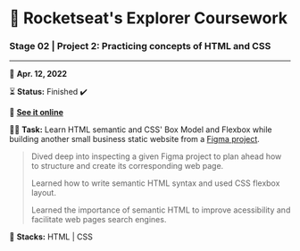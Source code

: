 # 🚀 Rocketseat's Explorer Coursework

### Stage 02 | Project 2: Practicing concepts of HTML and CSS

---

📅 **Apr. 12, 2022**

⏳ **Status:** Finished ✔️

🔗 **[See it online](https://victorsgb.github.io/explorer/tree/stage02/project_02/)**

👨‍💻 **Task:** Learn HTML semantic and CSS' Box Model and Flexbox while building another small business static website from a [Figma project](https://www.figma.com/file/TVoxYQMi46aenMqMdvEYRW/Explorer---Projeto-02-(Copy)).

> Dived deep into inspecting a given Figma project to plan ahead how to structure and create its corresponding web page.
>
> Learned how to write semantic HTML syntax and used CSS flexbox layout.
>
> Learned the importance of semantic HTML to improve acessibility and facilitate web pages search engines.

🌱 **Stacks:** HTML | CSS